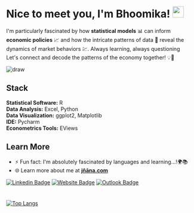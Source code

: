 # Nice to meet you, I'm Bhoomika! <img src="https://raw.githubusercontent.com/MartinHeinz/MartinHeinz/master/wave.gif" width="30px">


I'm particularly fascinated by how **statistical models** 📊 can inform **economic policies** 📈 and how the intricate patterns of data 🧮 reveal the dynamics of market behaviors 💹. Always learning, always questioning <br>
Let's connect and decode the patterns of the economy together! 💡🤝

![draw](https://media.giphy.com/media/DHqth0hVQoIzS/giphy.gif)

## Stack
**Statistical Software:** R<br>
**Data Analysis:** Excel, Python<br>
**Data Visualization:** ggplot2, Matplotlib<br>
**IDE:** Pycharm<br>
**Econometrics Tools:** EViews <br>

## Learn More
- ⚡ Fun fact: I'm absolutely fascinated by languages and learning...!🌍📚
- 🌐 Learn more about me at **[jñāna.com](https://jñāna.com/)**

[![Linkedin Badge](https://img.shields.io/badge/-@bonniepeng-blue?style=flat&logo=Linkedin&logoColor=white&link=https://www.linkedin.com/in/bonniepeng/)](https://www.linkedin.com/in/bonniepeng/)
[![Website Badge](https://img.shields.io/badge/-bonniepeng.com-purple?style=flat&logo=Google-Chrome&logoColor=white&link=https://bonniepeng.com)](https://bonniepeng.com)
[![Outlook Badge](https://img.shields.io/badge/-bonnie.peng-84D7FF?style=flat&logo=Microsoft-Outlook&logoColor=white&link=mailto:bonnie.peng@uwaterloo.ca)](mailto:bonnie.peng@uwaterloo.ca)

# 

<!--[![Bonnie's Github Stats](https://github-readme-stats.vercel.app/api?username=bonniepeng2002&hide=contribs,issues&count_private=true&show_icons=true&theme=dracula)](https://github.com/anuraghazra/github-readme-stats)-->
[![Top Langs](https://github-readme-stats.vercel.app/api/top-langs/?username=bonniepeng2002&layout=compact&theme=dracula&langs_count=10)](https://github.com/anuraghazra/github-readme-stats)


<!--
**bonniepeng2002/bonniepeng2002** is a ✨ _special_ ✨ repository because its `README.md` (this file) appears on your GitHub profile.

Here are some ideas to get you started:

- 🔭 I’m currently working on ...
- 👯 I’m looking to collaborate on ...
- 🤔 I’m looking for help with ...
-->

